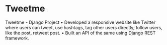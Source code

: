 # Tweetme
Tweetme - Django Project
•	Developed a responsive website like Twitter where users can tweet, use hashtags, tag other users directly, follow users, like the post, retweet post.
•	Built an API of the same using Django REST framework.
